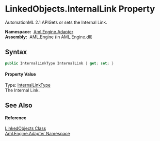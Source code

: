 LinkedObjects.InternalLink Property
===================================
AutomationML 2.1 APIGets or sets the Internal Link.

  **Namespace:**  [Aml.Engine.Adapter][1]  
  **Assembly:**  AML.Engine (in AML.Engine.dll)

Syntax
------

```csharp
public InternalLinkType InternalLink { get; set; }
```

#### Property Value
Type: [InternalLinkType][2]  
The Internal Link.

See Also
--------

#### Reference
[LinkedObjects Class][3]  
[Aml.Engine.Adapter Namespace][1]  

[1]: ../README.md
[2]: ../../Aml.Engine.CAEX/InternalLinkType/README.md
[3]: README.md
[4]: https://www.automationml.org
[5]: ../../icons/logoShade.png